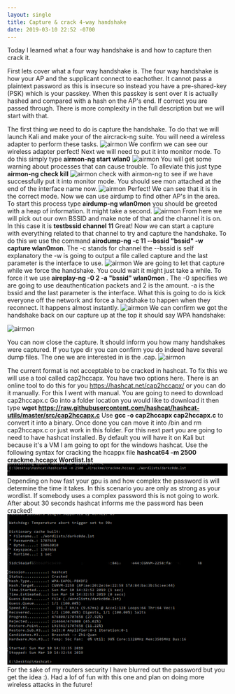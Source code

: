 ```yaml
---
layout: single
title: Capture & crack 4-way handshake
date: 2019-03-10 22:52 -0700
---
```


Today I learned what a four way handshake is and how to capture then crack it.

First lets cover what a four way handshake is. The four way handshake is how your AP and the supplicant connect to eachother. It cannot pass a plaintext password as this is insecure so instead you have a pre-shared-key (PSK) which is your passkey. When this passkey is sent over it is actually hashed and compared with a hash on the AP's end. If correct you are passed through. There is more complexity in the full description but we will start with that.

The first thing we need to do is capture the handshake. To do that we will launch Kali and make your of the aircrack-ng suite.
You will need a wireless adapter to perform these tasks. 
![airmon](../pictures/airmon/airmon2.png)
We confirm we can see our wireless adapter perfect! Next we will  need to put it into monitor mode. To do this simply type
**airmon-ng start wlan0**
![airmon](../pictures/airmon/airmonstart2.png)
You will get some warning about processes that can cause trouble. To alleviate this just type **airmon-ng check kill**
![airmon](../pictures/airmon/airmonkill2.png)
check with airmon-ng to see if we have successfully put it into monitor mode. You should see mon attached at the end of the interface name now.
![airmon](../pictures/airmon/aircheck2.png)
Perfect! We can see that it is in the correct mode. Now we can use airdump to find other AP's in the area. To start this process type **airdump-ng wlan0mon** you should be greeted with a heap of information. It might take a second.
![airmon](../pictures/airmon/airdump2.png)
From here we will pick out our own BSSID and make note of that and the channel it is on. In this case it is **testbssid channel 11** Great! Now we can start a capture with everything related to that channel to try and capture the handshake. To do this we use the command **airodump-ng -c 11 --bssid "bssid" -w capture wlan0mon**. The -c stands for channel the --bssid is self explanatory the -w is going to output a file called capture and the last parameter is the interface to use.
![airmon](../pictures/airmon/airo2.png)
We are going to let that capture while we force the handshake. You could wait it might just take a while. To force it we use **aireplay-ng -0 2 -a "bssid" wlan0mon** . The -0 specifies we are going to use deauthentication packets and 2 is the amount. -a is the bssid and the last parameter is the interface. What this is going to do is kick everyone off the network and force a handshake to happen when they reconnect. It happens almost instantly.
![airmon](../pictures/airmon/aireplay2.png)
We can confirm we got the handshake back on our capture up at the top it should say WPA handshake:

![airmon](../pictures/airmon/handshake2.png)

You can now close the capture. It should inform you how many handshakes were captured. If you type dir you can confirm you do indeed have several dump files. The one we are interested in is the .cap.
![airmon](../pictures/airmon/capture2.png)

The current format is not acceptable to be cracked in hashcat. To fix this we will use a tool called cap2hccapx. You have two options here. There is an online tool to do this for you https://hashcat.net/cap2hccapx/ or you can do it manually. For this I went with manual. You are going to need to download cap2hccapx.c
Go into  a folder location you would like to download it then type
**wget https://raw.githubusercontent.com/hashcat/hashcat-utils/master/src/cap2hccapx.c**
Use **gcc -o cap2hccapx cap2hccapx.c** to convert it into a binary. Once done you can move it into /bin and rm cap2hccapx.c or just work in this folder.
For this next part you are going to need to have hashcat installed. By default you will have it on Kali but because it's a VM I am going to opt for the windows hashcat. Use the following syntax for cracking the hcappx file **hashcat64 -m 2500 crackme.hccapx Wordlist.lst**
![airmon](../pictures/airmon/hashcat.png)
Depending on how fast your gpu is and how complex the password is will determine the time it takes. In this scenario you are only as strong as your wordlist. If somebody uses a complex password this is not going to work. After about 30 seconds hashcat informs me the password has been cracked!
![airmon](../pictures/airmon/hashcracked.png)
For the sake of my routers security I have blurred out the password but you get the idea :).
Had a lof of fun with this one and plan on doing more wireless attacks in the future!


